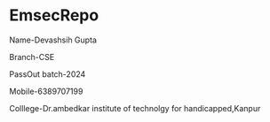 # EmsecRepo
  Name-Devashsih Gupta
  
  Branch-CSE
  
  PassOut batch-2024
  
  Mobile-6389707199
  
  Colllege-Dr.ambedkar institute of technolgy for handicapped,Kanpur
